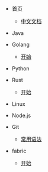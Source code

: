 - 首页
    - [中文文档](zh-cn/README.md)
    
- Java

- Golang
	- [开始](zh-cn/Golang/start.md)
- Python

- Rust
	- [开始](zh-cn/Rust/start.md)
- Linux

- Node.js
 
- Git
	- [常用语法](zh-cn/Git/常用语法.md)
- fabric
	- [开始](zh-cn/Fabric/start.md)